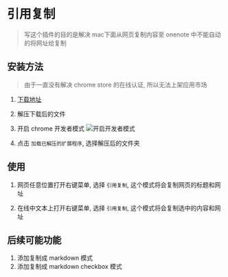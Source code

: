 # 引用复制

> 写这个插件的目的是解决 mac下面从网页复制内容至 onenote 中不能自动的将网址给复制

## 安装方法

> 由于一直没有解决 chrome store 的在线认证, 所以无法上架应用市场

1. [下载地址](https://github.com/lleohao/reference-copy/releases/download/0.1.1/reference-copy.zip)

2. 解压下载后的文件

3. 开启 chrome 开发者模式
    ![开启开发者模式](http://ofwqfk202.bkt.clouddn.com/reference-copy-1.jpg)

4. 点击 `加载已解压的扩展程序`, 选择解压后的文件夹

## 使用

1. 网页任意位置打开右键菜单, 选择 `引用复制`, 这个模式将会复制网页的标题和网址

2. 在线中文本上打开右键菜单, 选择 `引用复制`, 这个模式将会复制选中的内容和网址

## 后续可能功能

1. 添加复制成 markdown 模式
2. 添加复制成 markdown checkbox 模式
